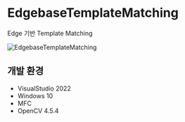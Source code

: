 # EdgebaseTemplateMatching
 Edge 기반 Template Matching

![EdgebaseTemplateMatching](https://user-images.githubusercontent.com/20108771/218913084-74f110f6-0cd3-44a7-9f71-0a9485d07277.gif)

## 개발 환경
* VisualStudio 2022
* Windows 10
* MFC
* OpenCV 4.5.4
